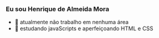 ### Eu sou Henrique de Almeida Mora


- 🔭 atualmente não trabalho em nenhuma área
- 🌱 estudando javaScripts e aperfeiçoando HTML e CSS
<i class="devicon-javascript-plain"></i>
